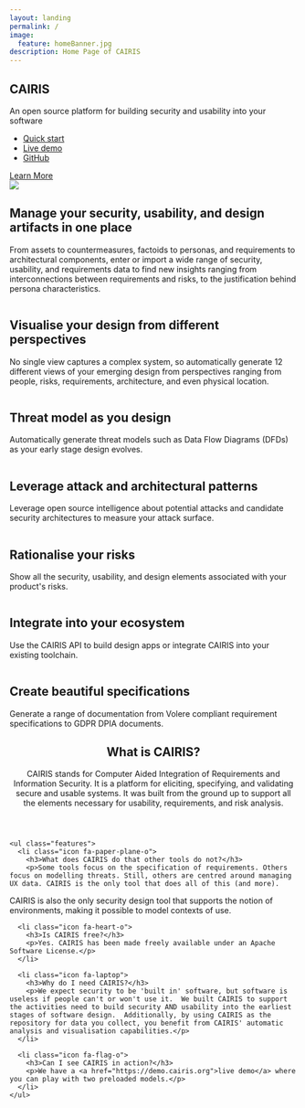 ```yaml
---
layout: landing
permalink: /
image:
  feature: homeBanner.jpg
description: Home Page of CAIRIS
---																							
```

<section id="banner">
  <div class="inner">
    <h2>CAIRIS</h2>
    <p>An open source platform for building security and usability into your software</p>
    <ul class="actions">
      <li><a href="http://cairis.readthedocs.io/en/latest/gettingstarted.html" class="button special">Quick start</a></li>
      <li><a href="https://demo.cairis.org" class="button special">Live demo</a></li>
      <li><a href="https://github.com/failys/cairis" class="button special">GitHub</a></li>
    </ul>
  </div>
  <a href="#two" class="more scrolly">Learn More</a>
</section>

<section id="two" class="wrapper alt style2">

<section class="spotlight">
  <div class="image">
    <img src="/images/persona_frontpage.jpg" class="page-feature-image"></div><div class="content">
    <h2>Manage your security, usability, and design artifacts in one place</h2>
    <p>From assets to countermeasures, factoids to personas, and requirements to architectural components, enter or import a wide range of security, usability, and requirements data to find new insights ranging from interconnections between requirements and risks, to the justification behind persona characteristics.</p>
  </div>
</section>

<section class="spotlight">
  <div class="image"><img src="/images/goalmodel_frontpage.jpg" alt="" /></div>
  <div class="content">
    <h2>Visualise your design from different perspectives</h2>
    <p>No single view captures a complex system, so automatically generate 12 different views of your emerging design from perspectives ranging from people, risks, requirements, architecture, and even physical location.</p>
  </div>
</section>																										

<section class="spotlight">
  <div class="image"><img src="/images/threatmodel_frontpage.jpg" alt="" /></div>
  <div class="content">
    <h2>Threat model as you design</h2>
    <p>Automatically generate threat models such as Data Flow Diagrams (DFDs) as your early stage design evolves.</p>
  </div>
</section>																										

<section class="spotlight">
  <div class="image"><img src="/images/component_frontpage.jpg" alt="" /></div>
  <div class="content">
    <h2>Leverage attack and architectural patterns</h2>
    <p>Leverage open source intelligence about potential attacks and candidate security architectures to measure your attack surface.</p>
  </div>
</section>

<section class="spotlight">
  <div class="image"><img src="/images/riskmodel_frontpage.jpg" alt="" /></div>
  <div class="content">
    <h2>Rationalise your risks</h2>
    <p>Show all the security, usability, and design elements associated with your product's risks.</p>
  </div>
</section>

<section class="spotlight">
  <div class="image"><img src="/images/SwaggerHub.jpg" alt="" /></div>
  <div class="content">
    <h2>Integrate into your ecosystem</h2>
    <p>Use the CAIRIS API to build design apps or integrate CAIRIS into your existing toolchain.</p>
  </div>
</section>

<section class="spotlight">
  <div class="image"><img src="/images/doc_frontpage.jpg" alt="" /></div>
  <div class="content">
    <h2>Create beautiful specifications</h2>
    <p>Generate a range of documentation from Volere compliant requirement specifications to GDPR DPIA documents.</p>
  </div>
</section>																										
</section>																										

<section id="three" class="wrapper style3 special">

  <div class="inner">
    <header class="major">
      <h2>What is CAIRIS?</h2>
      <p>CAIRIS stands for Computer Aided Integration of Requirements and Information Security. It is a platform for eliciting, specifying, and validating secure and usable systems. It was built from the ground up to support all the elements necessary for usability, requirements, and risk analysis.</p>
    </header>

    <ul class="features">
      <li class="icon fa-paper-plane-o">
        <h3>What does CAIRIS do that other tools do not?</h3>
        <p>Some tools focus on the specification of requirements. Others focus on modelling threats. Still, others are centred around managing UX data. CAIRIS is the only tool that does all of this (and more).
CAIRIS is also the only security design tool that supports the notion of environments, making it possible to model contexts of use.</p>
      </li>

      <li class="icon fa-heart-o">
        <h3>Is CAIRIS free?</h3>
        <p>Yes. CAIRIS has been made freely available under an Apache Software License.</p>
      </li>

      <li class="icon fa-laptop">
        <h3>Why do I need CAIRIS?</h3>
        <p>We expect security to be 'built in' software, but software is useless if people can't or won't use it.  We built CAIRIS to support the activities need to build security AND usability into the earliest stages of software design.  Additionally, by using CAIRIS as the repository for data you collect, you benefit from CAIRIS' automatic analysis and visualisation capabilities.</p> 
      </li>	

      <li class="icon fa-flag-o">
        <h3>Can I see CAIRIS in action?</h3>
        <p>We have a <a href="https://demo.cairis.org">live demo</a> where you can play with two preloaded models.</p>
      </li>
    </ul>
  </div>

</section>

